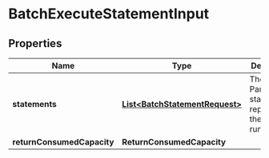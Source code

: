 

# BatchExecuteStatementInput


## Properties

| Name | Type | Description | Notes |
|------------ | ------------- | ------------- | -------------|
|**statements** | [**List&lt;BatchStatementRequest&gt;**](BatchStatementRequest.md) | The list of PartiQL statements representing the batch to run. |  |
|**returnConsumedCapacity** | **ReturnConsumedCapacity** |  |  [optional] |



